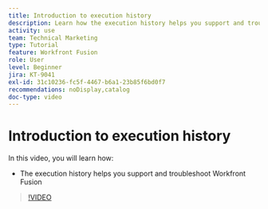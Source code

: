 ```yaml
---
title: Introduction to execution history
description: Learn how the execution history helps you support and troubleshoot in [!DNL Adobe Workfront Fusion].
activity: use
team: Technical Marketing
type: Tutorial
feature: Workfront Fusion
role: User
level: Beginner
jira: KT-9041
exl-id: 31c10236-fc5f-4467-b6a1-23b85f6bd0f7
recommendations: noDisplay,catalog
doc-type: video
---
```

# Introduction to execution history

In this video, you will learn how:

* The execution history helps you support and troubleshoot Workfront Fusion

>[!VIDEO](https://video.tv.adobe.com/v/335282/?quality=12&learn=on&enablevpops)
